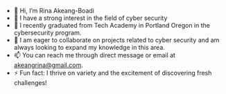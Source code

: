 - 👋 Hi, I’m Rina Akeang-Boadi
- 👀 I have a strong interest in the field of cyber security
- 🌱 I recently graduated from Tech Academy in Portland Oregon in the cybersecurity program.
- 💞️ I am eager to collaborate on projects related to cyber security and am always looking to expand my knowledge in this area.
- 📫 You can reach me through direct message or email at akeangrina@gmail.com. 
- ⚡ Fun fact:  I thrive on variety and the excitement of discovering fresh challenges!

<!---
MrsBoadi/MrsBoadi is a ✨ special ✨ repository because its `README.md` (this file) appears on your GitHub profile.
You can click the Preview link to take a look at your changes.
--->
